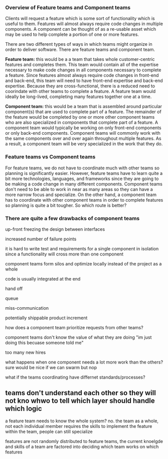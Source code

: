 ### Overview of Feature teams and Component teams

Clients will request a feature which is some sort of functionality which is useful to them. Features will almost always require code changes in multiple components. A component can be thought of as a re-usable asset which may be used to help complete a portion of one or more features. 

There are two different types of ways in which teams might organize in order to deliver software. There are feature teams and component team.

**Feature team:** this would be a a team that takes whole customer-centric features and completes them. This team would contain all of the expertise necessary to make code changes in all components necessary to complete a feature. Since features almost always require code changes in front-end and back-end, this team will need to have front-end expertise and back-end expertise. Because they are cross-functional, there is a reduced need to coorindate with other teams to complete a feature. A feature team would ideally be long-lived, completing many features together one at a time.

**Component team:** this would be a team that is assembled around particular component(s) that are used to complete part of a feature. The remainder of the feature would be completed by one or more other component teams who are also specialized in components that complete part of a feature. A component team would typically be working on only front-end components or only back-end components. Component teams will commonly work with the same components over and over again throughout multiple features. As a result, a component team will be very specialized in the work that they do.

### Feature teams vs Component teams
For feature teams, we do not have to coordinate much with other teams so planning is significantly easier. However, feature teams have to learn quite a bit more technologies, languages, and frameworks since they are going to be making a code change in many different components. Component teams don't need to be able to work in near as many areas so they can have a more narrow focus and specialize. On the other hand, a component team has to coordinate with other component teams in order to complete features so planning is quite a bit tougher. So which route is better?

### There are quite a few drawbacks of component teams


up-front freezing the design between interfaces

increased number of failure points

it is hard to write test and requirements for a single component in isolation since a functionality will cross more than one component

component teams form silos and optimize locally instead of the project as a whole

code is usually integrated at the end

hand off

queue

miss-communication

potentially shippable product increment

how does a component team prioritize requests from other teams?

component teams don't know the value of what they are doing "im just doing this becuase someone told me"

too many new hires

what happens when one component needs a lot more work than the others? sure would be nice if we can swarm but nop

what if the teams coordinating have differnet standards/processes?

teams don't understand each other so they will not kno whwo to tell which layer should handle which logic
-----------------------------------
a feature team needs to know the whole system? no. the team as a whole, not each individual member requires the skills to implement the feature
within the team, people can still specialize

features are not randomly distributed to feature teams, the current knoelgde and skills of a team are factored into deciding which team works on which features


